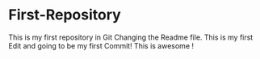 # First-Repository
This is my first repository in Git
Changing the Readme file. This is my first Edit and going to be my first Commit!
This is awesome !
